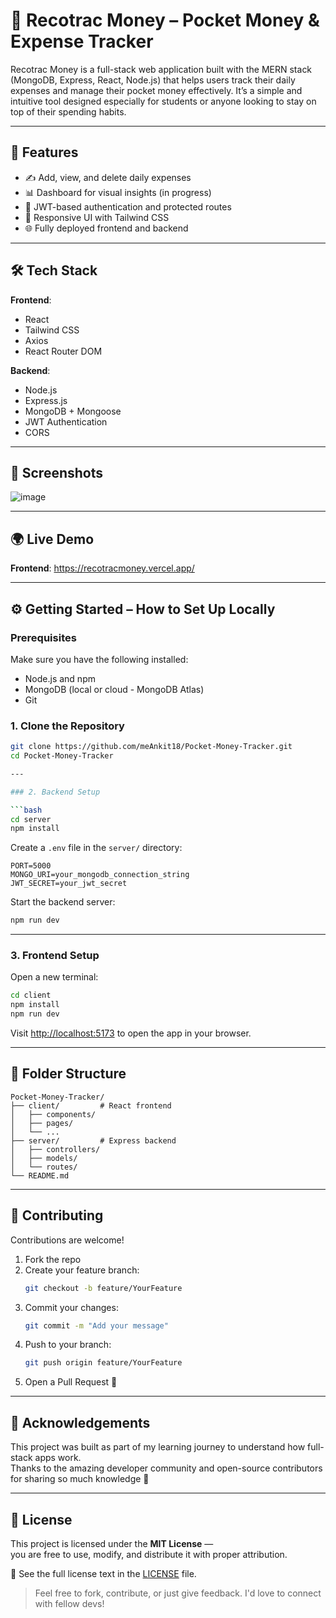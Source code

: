 # 💸 Recotrac Money – Pocket Money & Expense Tracker

Recotrac Money is a full-stack web application built with the MERN stack (MongoDB, Express, React, Node.js) that helps users track their daily expenses and manage their pocket money effectively. It’s a simple and intuitive tool designed especially for students or anyone looking to stay on top of their spending habits.

---

## 🚀 Features

- ✍️ Add, view, and delete daily expenses
- 📊 Dashboard for visual insights (in progress)
- 🔐 JWT-based authentication and protected routes
- 🎨 Responsive UI with Tailwind CSS
- 🌐 Fully deployed frontend and backend

---

## 🛠️ Tech Stack

**Frontend**:  
- React  
- Tailwind CSS  
- Axios  
- React Router DOM  

**Backend**:  
- Node.js  
- Express.js  
- MongoDB + Mongoose  
- JWT Authentication  
- CORS

---

## 📸 Screenshots

![image](https://github.com/user-attachments/assets/66d35316-4cd2-43f3-8f9e-6697b8183e0a)


---

## 🌍 Live Demo

**Frontend**: https://recotracmoney.vercel.app/   

---

## ⚙️ Getting Started – How to Set Up Locally

### Prerequisites

Make sure you have the following installed:
- Node.js and npm
- MongoDB (local or cloud - MongoDB Atlas)
- Git

### 1. Clone the Repository

```bash
git clone https://github.com/meAnkit18/Pocket-Money-Tracker.git
cd Pocket-Money-Tracker

---

### 2. Backend Setup

```bash
cd server
npm install
```

Create a `.env` file in the `server/` directory:

```env
PORT=5000
MONGO_URI=your_mongodb_connection_string
JWT_SECRET=your_jwt_secret
```

Start the backend server:

```bash
npm run dev
```

---

### 3. Frontend Setup

Open a new terminal:

```bash
cd client
npm install
npm run dev
```

Visit [http://localhost:5173](http://localhost:5173) to open the app in your browser.

---

## 📁 Folder Structure

```
Pocket-Money-Tracker/
├── client/         # React frontend
│   ├── components/
│   ├── pages/
│   └── ...
├── server/         # Express backend
│   ├── controllers/
│   ├── models/
│   └── routes/
└── README.md
```

---

## 🤝 Contributing

Contributions are welcome!

1. Fork the repo  
2. Create your feature branch:  
   ```bash
   git checkout -b feature/YourFeature
   ```
3. Commit your changes:  
   ```bash
   git commit -m "Add your message"
   ```
4. Push to your branch:  
   ```bash
   git push origin feature/YourFeature
   ```
5. Open a Pull Request 🚀

---

## 🙌 Acknowledgements

This project was built as part of my learning journey to understand how full-stack apps work.  
Thanks to the amazing developer community and open-source contributors for sharing so much knowledge 🙏

---
## 📄 License

This project is licensed under the **MIT License** —  
you are free to use, modify, and distribute it with proper attribution.

🔗 See the full license text in the [LICENSE](LICENSE) file.


> Feel free to fork, contribute, or just give feedback. I'd love to connect with fellow devs!
